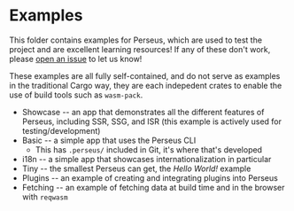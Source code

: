# Examples

This folder contains examples for Perseus, which are used to test the project and are excellent learning resources! If any of these don't work, please [open an issue](https://github.com/arctic-hen7/perseus/issues/choose) to let us know!

These examples are all fully self-contained, and do not serve as examples in the traditional Cargo way, they are each indepedent crates to enable the use of build tools such as `wasm-pack`.

-   Showcase -- an app that demonstrates all the different features of Perseus, including SSR, SSG, and ISR (this example is actively used for testing/development)
-   Basic -- a simple app that uses the Perseus CLI
    -   This has `.perseus/` included in Git, it's where that's developed
-   i18n -- a simple app that showcases internationalization in particular
-   Tiny -- the smallest Perseus can get, the _Hello World!_ example
-   Plugins -- an example of creating and integrating plugins into Perseus
-   Fetching -- an example of fetching data at build time and in the browser with `reqwasm`
